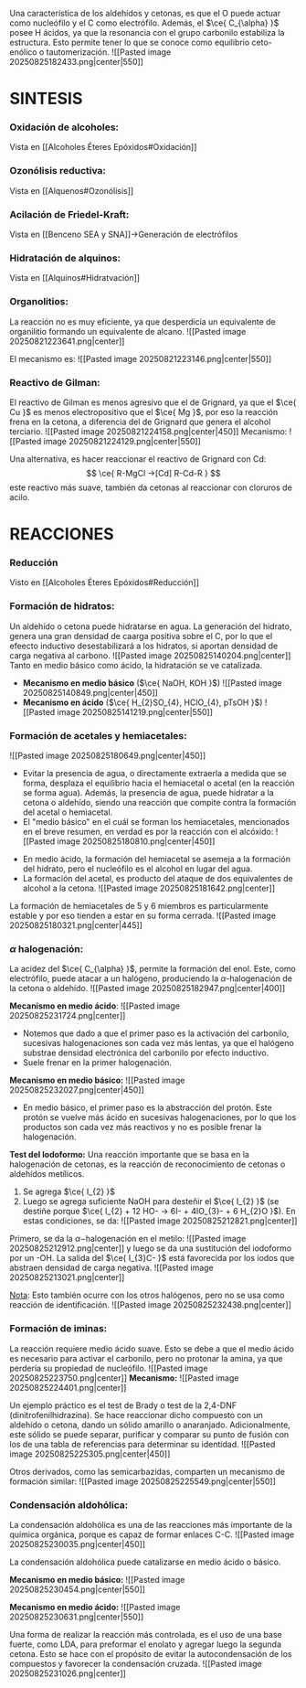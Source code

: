 Una característica de los aldehídos y cetonas, es que el O puede actuar como nucleófilo y el C como electrófilo. Además, el $\ce{ C_{\alpha} }$ posee H ácidos, ya que la resonancia con el grupo carbonilo estabiliza la estructura. Esto permite tener lo que se conoce como equilibrio ceto-enólico o tautomerización.
![[Pasted image 20250825182433.png|center|550]]

# SINTESIS
### Oxidación de alcoholes:
Vista en [[Alcoholes Éteres Epóxidos#Oxidación]]
### Ozonólisis reductiva:
Vista en [[Alquenos#Ozonólisis]]
### Acilación de Friedel-Kraft:
Vista en [[Benceno SEA y SNA]]->Generación de electrófilos
### Hidratación de alquinos:
Vista en [[Alquinos#Hidratvación]]
### Organolitios:
La reacción no es muy eficiente, ya que desperdicia un equivalente de organilitio formando un equivalente de alcano.
![[Pasted image 20250821223641.png|center]]

El mecanismo es:
![[Pasted image 20250821223146.png|center|550]]

### Reactivo de Gilman:
El reactivo de Gilman es menos agresivo que el de Grignard, ya que el $\ce{ Cu }$ es menos electropositivo que el $\ce{ Mg }$, por eso la reacción frena en la cetona, a diferencia del de Grignard que genera el alcohol terciario.
![[Pasted image 20250821224158.png|center|450]]
Mecanismo:
![[Pasted image 20250821224129.png|center|550]]

Una alternativa, es hacer reaccionar el reactivo de Grignard con Cd:
$$
\ce{ R-MgCl ->[Cd] R-Cd-R }
$$
este reactivo más suave, también da cetonas al reaccionar con cloruros de acilo. 

# REACCIONES
### Reducción
Visto en [[Alcoholes Éteres Epóxidos#Reducción]]

### Formación de hidratos:
Un aldehído o cetona puede hidratarse en agua. 
La generación del hidrato, genera una gran densidad de caarga positiva sobre el C, por lo que el efeecto inductivo desestabilizará a los hidratos, si aportan densidad de carga negativa al carbono.
![[Pasted image 20250825140204.png|center]]
Tanto en medio básico como ácido, la hidratación se ve catalizada.

- **Mecanismo en medio básico** ($\ce{ NaOH, KOH }$)
![[Pasted image 20250825140849.png|center|450]]
- **Mecanismo en ácido** ($\ce{ H_{2}SO_{4}, HClO_{4}, pTsOH }$)
![[Pasted image 20250825141219.png|center|550]]

### Formación de acetales y hemiacetales:
![[Pasted image 20250825180649.png|center|450]]
- Evitar la presencia de agua, o directamente extraerla a medida que se forma, desplaza el equilibrio hacia el hemiacetal o acetal (en la reacción se forma agua). Además, la presencia de agua, puede hidratar a la cetona o aldehído, siendo una reacción que compite contra la formación del acetal o hemiacetal.
- El "medio básico" en el cuál se forman los hemiacetales, mencionados en el breve resumen, en verdad es por la reacción con el alcóxido:
![[Pasted image 20250825180810.png|center|450]]
* En medio ácido, la formación del hemiacetal se asemeja a la formación del hidrato, pero el nucleófilo es el alcohol en lugar del agua.
* La formación del acetal, es producto del ataque de dos equivalentes de alcohol a la cetona.
![[Pasted image 20250825181642.png|center]]

La formación de hemiacetales de 5 y 6 miembros es particularmente estable y por eso tienden a estar en su forma cerrada.
![[Pasted image 20250825180321.png|center|445]]

### $\alpha$ halogenación:
La acidez del $\ce{ C_{\alpha} }$, permite la formación del enol. Este, como electrófilo, puede atacar a un halógeno, produciendo la $\alpha$-halogenación de la cetona o aldehído.
![[Pasted image 20250825182947.png|center|400]]

**Mecanismo en medio ácido**:
![[Pasted image 20250825231724.png|center]]
- Notemos que dado a que el primer paso es la activación del carbonilo, sucesivas halogenaciones son cada vez más lentas, ya que el halógeno substrae densidad electrónica del carbonilo por efecto inductivo.
- Suele frenar en la primer halogenación.

**Mecanismo en medio básico:**
![[Pasted image 20250825232027.png|center|450]]
- En medio básico, el primer paso es la abstracción del protón. Este protón se vuelve más ácido en sucesivas halogenaciones, por lo que los productos son cada vez más reactivos y no es posible frenar la halogenación. 

**Test del Iodoformo:**
Una reacción importante que se basa en la halogenación de cetonas, es la reacción de reconocimiento de cetonas o aldehídos metílicos. 
1) Se agrega $\ce{ I_{2} }$ 
2) Luego se agrega suficiente NaOH para desteñir el $\ce{ I_{2} }$ (se destiñe porque $\ce{ I_{2} + 12 HO- -> 6I- + 4IO_{3}- + 6 H_{2}O }$). 
En estas condiciones, se da:
![[Pasted image 20250825212821.png|center]]

Primero, se da la $\alpha-$halogenación en el metilo:
![[Pasted image 20250825212912.png|center]]
y luego se da una sustitución del iodoformo por un -OH. La salida del $\ce{ I_{3}C- }$ está favorecida por los iodos que abstraen densidad de carga negativa. 
![[Pasted image 20250825213021.png|center]]

<u>Nota</u>: Esto también ocurre con los otros halógenos, pero no se usa como reacción de identificación.
![[Pasted image 20250825232438.png|center]]
### Formación de iminas:
La reacción requiere medio ácido suave. Esto se debe a que el medio ácido es necesario para activar el carbonilo, pero no protonar la amina, ya que perdería su propiedad de nucleófilo. 
![[Pasted image 20250825223750.png|center]]
**Mecanismo:**
![[Pasted image 20250825224401.png|center]]

Un ejemplo práctico es el test de Brady o test de la 2,4-DNF (dinitrofenilhidrazina). Se hace reaccionar dicho compuesto con un aldehído o cetona, dando un sólido amarillo o anaranjado. Adicionalmente, este sólido se puede separar, purificar y comparar su punto de fusión con los de una tabla de referencias para determinar su identidad. 
![[Pasted image 20250825225305.png|center|450]]

Otros derivados, como las semicarbazidas, comparten un mecanismo de formación similar:
![[Pasted image 20250825225549.png|center|550]]

### Condensación aldohólica:
La condensación aldohólica es una de las reacciones más importante de la química orgánica, porque es capaz de formar enlaces C-C. 
![[Pasted image 20250825230035.png|center|450]]

La condensación aldohólica puede catalizarse en medio ácido o básico. 

**Mecanismo en medio básico:**
![[Pasted image 20250825230454.png|center|550]]

**Mecanismo en medio ácido:**
![[Pasted image 20250825230631.png|center|550]]

Una forma de realizar la reacción más controlada, es el uso de una base fuerte, como LDA, para preformar el enolato y agregar luego la segunda cetona. Esto se hace con el propósito de evitar la autocondensación de los compuestos y favorecer la condensación cruzada. 
![[Pasted image 20250825231026.png|center]]

